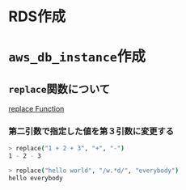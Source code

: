# RDS作成

# `aws_db_instance`作成

## `replace`関数について
[replace Function](https://developer.hashicorp.com/terraform/language/functions/replace)

### 第二引数で指定した値を第３引数に変更する
```bash
> replace("1 + 2 + 3", "+", "-")
1 - 2 - 3

> replace("hello world", "/w.*d/", "everybody")
hello everybody
```

